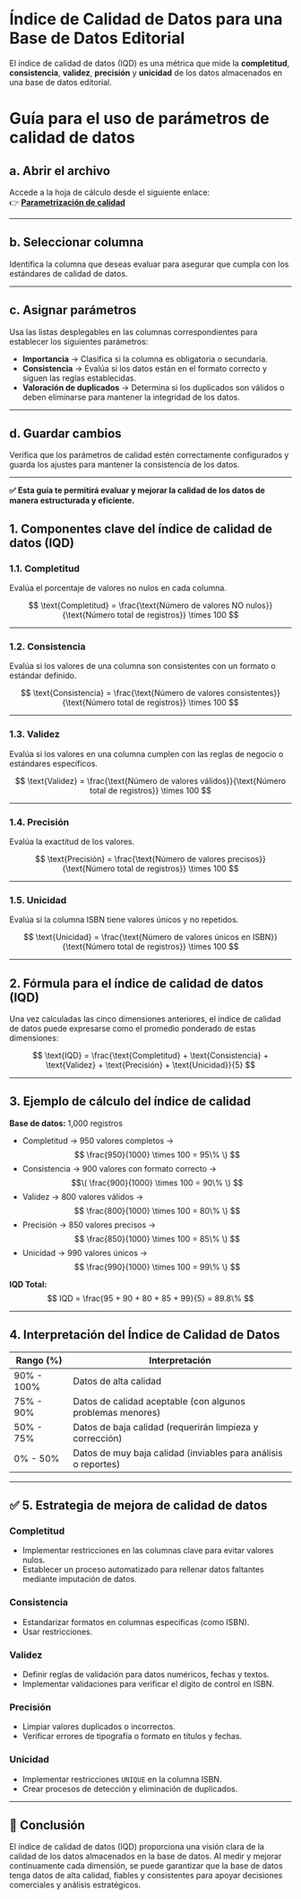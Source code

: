 
# Índice de Calidad de Datos para una Base de Datos Editorial

El índice de calidad de datos (IQD) es una métrica que mide la **completitud**, **consistencia**, **validez**, **precisión** y **unicidad** de los datos almacenados en una base de datos editorial.


# Guía para el uso de parámetros de calidad de datos

## a. Abrir el archivo
Accede a la hoja de cálculo desde el siguiente enlace:  
👉 [**Parametrización de calidad**](https://docs.google.com/spreadsheets/d/1pPO_obkfmVQWzPJz8hAdkly9GrDG-SgA_NEvTtR2jlY/edit?usp=sharing)  

---

## b. Seleccionar columna
Identifica la columna que deseas evaluar para asegurar que cumpla con los estándares de calidad de datos.

---

## c. Asignar parámetros
Usa las listas desplegables en las columnas correspondientes para establecer los siguientes parámetros:

- **Importancia** → Clasifica si la columna es obligatoria o secundaria.  
- **Consistencia** → Evalúa si los datos están en el formato correcto y siguen las reglas establecidas.  
- **Valoración de duplicados** → Determina si los duplicados son válidos o deben eliminarse para mantener la integridad de los datos.  

---

## d. Guardar cambios
Verifica que los parámetros de calidad estén correctamente configurados y guarda los ajustes para mantener la consistencia de los datos.  

---

**✅ Esta guía te permitirá evaluar y mejorar la calidad de los datos de manera estructurada y eficiente.**


## 1. Componentes clave del índice de calidad de datos (IQD)

### 1.1. Completitud
Evalúa el porcentaje de valores no nulos en cada columna.

$$ 
\text{Completitud} = \frac{\text{Número de valores NO nulos}}{\text{Número total de registros}} \times 100
$$ 

---

### 1.2. Consistencia
Evalúa si los valores de una columna son consistentes con un formato o estándar definido.

$$ 
\text{Consistencia} = \frac{\text{Número de valores consistentes}}{\text{Número total de registros}} \times 100
$$

---

### 1.3. Validez
Evalúa si los valores en una columna cumplen con las reglas de negocio o estándares específicos.

$$ 
\text{Validez} = \frac{\text{Número de valores válidos}}{\text{Número total de registros}} \times 100
$$

---

### 1.4. Precisión
Evalúa la exactitud de los valores.

$$ 
\text{Precisión} = \frac{\text{Número de valores precisos}}{\text{Número total de registros}} \times 100
$$

---

### 1.5. Unicidad
Evalúa si la columna ISBN tiene valores únicos y no repetidos.

$$ 
\text{Unicidad} = \frac{\text{Número de valores únicos en ISBN}}{\text{Número total de registros}} \times 100
$$ 

---

## 2. Fórmula para el índice de calidad de datos (IQD)
Una vez calculadas las cinco dimensiones anteriores, el índice de calidad de datos puede expresarse como el promedio ponderado de estas dimensiones:

$$
\text{IQD} = \frac{\text{Completitud} + \text{Consistencia} + \text{Validez} + \text{Precisión} + \text{Unicidad}}{5}
$$ 

---

## 3. Ejemplo de cálculo del índice de calidad
**Base de datos:** 1,000 registros

- Completitud → 950 valores completos → $$ \frac{950}{1000} \times 100 = 95\% \) $$  
- Consistencia → 900 valores con formato correcto → $$\( \frac{900}{1000} \times 100 = 90\% \) $$  
- Validez → 800 valores válidos → $$ \frac{800}{1000} \times 100 = 80\% \) $$  
- Precisión → 850 valores precisos → $$ \frac{850}{1000} \times 100 = 85\% \) $$    
- Unicidad → 990 valores únicos → $$ \frac{990}{1000} \times 100 = 99\% \) $$    

**IQD Total:**  
$$ 
IQD = \frac{95 + 90 + 80 + 85 + 99}{5} = 89.8\%
$$ 

---

## 4. Interpretación del Índice de Calidad de Datos

| Rango (%) | Interpretación |
|-----------|----------------|
| 90% - 100% | Datos de alta calidad |
| 75% - 90% | Datos de calidad aceptable (con algunos problemas menores) |
| 50% - 75% | Datos de baja calidad (requerirán limpieza y corrección) |
| 0% - 50% | Datos de muy baja calidad (inviables para análisis o reportes) |

---

## ✅ 5. Estrategia de mejora de calidad de datos
### **Completitud**
- Implementar restricciones en las columnas clave para evitar valores nulos.  
- Establecer un proceso automatizado para rellenar datos faltantes mediante imputación de datos.  

### **Consistencia**
- Estandarizar formatos en columnas específicas (como ISBN).  
- Usar restricciones.  

### **Validez**
- Definir reglas de validación para datos numéricos, fechas y textos.  
- Implementar validaciones para verificar el dígito de control en ISBN.  

### **Precisión**
- Limpiar valores duplicados o incorrectos.  
- Verificar errores de tipografía o formato en títulos y fechas.  

### **Unicidad**
- Implementar restricciones `UNIQUE` en la columna ISBN.  
- Crear procesos de detección y eliminación de duplicados.  

---

## 🎯 **Conclusión**
El índice de calidad de datos (IQD) proporciona una visión clara de la calidad de los datos almacenados en la base de datos. Al medir y mejorar continuamente cada dimensión, se puede garantizar que la base de datos tenga datos de alta calidad, fiables y consistentes para apoyar decisiones comerciales y análisis estratégicos.
